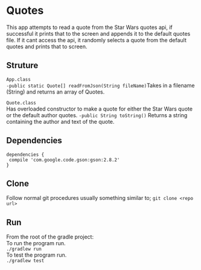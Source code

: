 # Quotes

This app attempts to read a quote from the Star Wars quotes api,  if successful it prints that to the screen and appends it to the default quotes file.  If it cant access the api, it randomly selects a quote from the default quotes and prints that to screen.

## Struture

`App.class`   
```-public static Quote[] readFromJson(String fileName)```Takes in a filename (String) and returns an array of Quotes.  

`Quote.class`    
Has overloaded constructor to make a quote for either the Star Wars quote or the default author quotes.
  `-public String toString()` Returns a string containing the author and text of the quote.  

## Dependencies
```
dependencies {
 compile 'com.google.code.gson:gson:2.8.2'
}
```
## Clone

Follow normal git procedures usually something similar to;
```git clone <repo url>```

## Run
From the root of the gradle project:   
To run the program run.  
`./gradlew run`  
To test the program run.  
`./gradlew test`  
